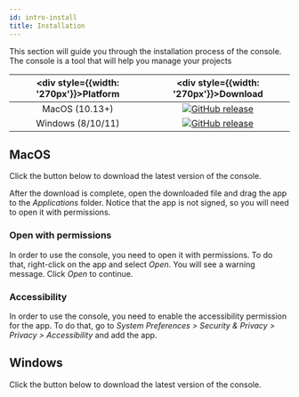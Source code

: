 ```yaml
---
id: intro-install
title: Installation
---
```


This section will guide you through the installation process of the console. The console is a tool that will help you manage your projects


| <div style={{width: '270px'}}>Platform</div>     | <div style={{width: '270px'}}>Download</div>  |
| ----------- | ----------- |
| <center>MacOS (10.13+) </center>     | <center>[![GitHub release](https://img.shields.io/badge/release-v0.1.0-blue?style=for-the-badge&logo=apple&labelColor=2a2a2a)](https://github.com/hecmay?tab=repositories&type=source)</center>      |
| <center>Windows (8/10/11) </center>   | <center>[![GitHub release](https://img.shields.io/badge/release-v0.1.0-blue?style=for-the-badge&logo=windows&labelColor=2a2a2a)](https://github.com/hecmay?tab=repositories&type=source)</center> |


## MacOS
Click the button below to download the latest version of the console. 



After the download is complete, open the downloaded file and drag the app to the *Applications* folder. Notice that the app is not signed, so you will need to open it with permissions.

### Open with permissions
In order to use the console, you need to open it with permissions. To do that, right-click on the app and select *Open*. You will see a warning message. Click *Open* to continue.

### Accessibility
In order to use the console, you need to enable the accessibility permission for the app. To do that, go to *System Preferences > Security & Privacy > Privacy > Accessibility* and add the app.

## Windows
Click the button below to download the latest version of the console. 


